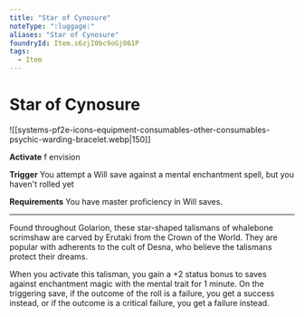 ```yaml
---
title: "Star of Cynosure"
noteType: ":luggage:"
aliases: "Star of Cynosure"
foundryId: Item.s6zjI0bc9oGj061P
tags:
  - Item
---
```


# Star of Cynosure
![[systems-pf2e-icons-equipment-consumables-other-consumables-psychic-warding-bracelet.webp|150]]

**Activate** f envision

**Trigger** You attempt a Will save against a mental enchantment spell, but you haven't rolled yet

**Requirements** You have master proficiency in Will saves.

* * *

Found throughout Golarion, these star-shaped talismans of whalebone scrimshaw are carved by Erutaki from the Crown of the World. They are popular with adherents to the cult of Desna, who believe the talismans protect their dreams.

When you activate this talisman, you gain a +2 status bonus to saves against enchantment magic with the mental trait for 1 minute. On the triggering save, if the outcome of the roll is a failure, you get a success instead, or if the outcome is a critical failure, you get a failure instead.


